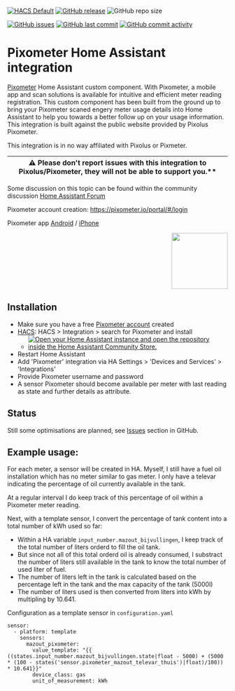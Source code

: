 [![HACS Default](https://img.shields.io/badge/HACS-Default-blue.svg)](https://github.com/hacs/default)
[![GitHub release](https://img.shields.io/github/release/myTselection/pixometer.svg)](https://github.com/myTselection/pixometer/releases)
![GitHub repo size](https://img.shields.io/github/repo-size/myTselection/pixometer.svg)

[![GitHub issues](https://img.shields.io/github/issues/myTselection/pixometer.svg)](https://github.com/myTselection/pixometer/issues)
[![GitHub last commit](https://img.shields.io/github/last-commit/myTselection/pixometer.svg)](https://github.com/myTselection/pixometer/commits/master)
[![GitHub commit activity](https://img.shields.io/github/commit-activity/m/myTselection/pixometer.svg)](https://github.com/myTselection/pixometer/graphs/commit-activity)

# Pixometer Home Assistant integration
[Pixometer](https://pixometer.io/info/) Home Assistant custom component. With Pixometer, a mobile app and scan solutions is available for intuitive and efficient meter reading registration. This custom component has been built from the ground up to bring your Pixometer scaned engery meter usage details into Home Assistant to help you towards a better follow up on your usage information. This integration is built against the public website provided by Pixolus Pixometer.

This integration is in no way affiliated with Pixolus or Pixmeter. 

| :warning: Please don't report issues with this integration to Pixolus/Pixometer, they will not be able to support you.** |
| -------------------------------------------------------------------------------------------------------------------------|

Some discussion on this topic can be found within the community discussion [Home Assistant Forum](https://community.home-assistant.io/t/pixometer-integration/285608)

Pixometer account creation: https://pixometer.io/portal/#/login 

Pixometer app [Android](https://play.google.com/store/apps/details?id=com.pixolus.pixometer) / [iPhone](https://apps.apple.com/app/apple-store/id934332635)
<p align="right"><img src="https://raw.githubusercontent.com/myTselection/pixometer/master/logo.png" width="128"/></p>
<!-- <p align="center"><img src="https://github.com/myTselection/pixometer/blob/main/Gauge%20Card%20Configuration.png"/></p> -->


## Installation
- Make sure you have a free [Pixometer account](https://pixometer.io/portal/#/login) created
- [HACS](https://hacs.xyz/): HACS > Integration > search for Pixometer and install
  - [![Open your Home Assistant instance and open the repository inside the Home Assistant Community Store.](https://my.home-assistant.io/badges/hacs_repository.svg?style=flat-square)](https://my.home-assistant.io/redirect/hacs_repository/?owner=myTselection&repository=pixometer&category=integration)
- Restart Home Assistant
- Add 'Pixometer' integration via HA Settings > 'Devices and Services' > 'Integrations'
- Provide Pixometer username and password
- A sensor Pixometer should become available per meter with last reading as state and further details as attribute.

## Status
Still some optimisations are planned, see [Issues](https://github.com/myTselection/pixometer/issues) section in GitHub.

## Example usage:
For each meter, a sensor will be created in HA.
Myself, I still have a fuel oil installation which has no meter similar to gas meter. I only have a televar indicating the percentage of oil currently available in the tank.

At a regular interval I do keep track of this percentage of oil within a Pixometer meter reading. 

Next, with a template sensor, I convert the percentage of tank content into a total number of kWh used so far:
- Within a HA variable `input_number.mazout_bijvullingen`, I keep track of the total number of liters orderd to fill the oil tank. 
- But since not all of this total orderd oil is already consumed, I substract the number of liters still available in the tank to know the total number of used liter of fuel. 
- The number of liters left in the tank is calculated based on the percentage left in the tank and the max capacity of the tank (5000l)
- The number of liters used is then converted from liters into kWh by multipling by 10.641.

Configuration as a template sensor in `configuration.yaml`

```
sensor: 
  - platform: template
    sensors:
      mazout_pixometer:
        value_template: "{{ ((states.input_number.mazout_bijvullingen.state|float - 5000) + (5000 * (100 - states('sensor.pixometer_mazout_televar_thuis')|float)/100)) * 10.641}}"
        device_class: gas
        unit_of_measurement: kWh
```
